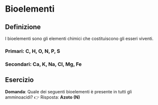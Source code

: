 # Bioelementi

## Definizione
I bioelementi sono gli elementi chimici che costituiscono gli esseri viventi.

### Primari: C, H, O, N, P, S
### Secondari: Ca, K, Na, Cl, Mg, Fe

## Esercizio
**Domanda**: Quale dei seguenti bioelementi è presente in tutti gli amminoacidi?
👉 Risposta: **Azoto (N)**
